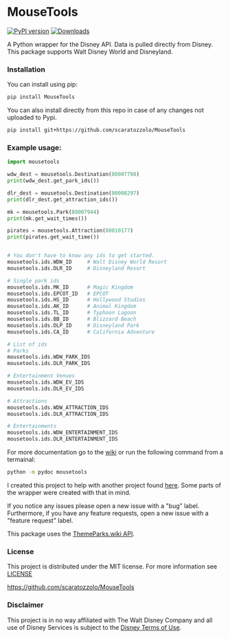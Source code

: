# MouseTools
[![PyPI version](https://badge.fury.io/py/MouseTools.svg)](https://badge.fury.io/py/MouseTools) [![Downloads](https://pepy.tech/badge/mousetools)](https://pepy.tech/project/mousetools)


A Python wrapper for the Disney API. Data is pulled directly from Disney. This package supports Walt Disney World and Disneyland.


### Installation
You can install using pip:
```bash
pip install MouseTools
```
You can also install directly from this repo in case of any changes not uploaded to Pypi.
```bash
pip install git+https://github.com/scaratozzolo/MouseTools
```


### Example usage:
```python
import mousetools

wdw_dest = mousetools.Destination(80007798)
print(wdw_dest.get_park_ids())

dlr_dest = mousetools.Destination(80008297)
print(dlr_dest.get_attraction_ids())

mk = mousetools.Park(80007944)
print(mk.get_wait_times())

pirates = mousetools.Attraction(80010177)
print(pirates.get_wait_time())


# You don't have to know any ids to get started.
mousetools.ids.WDW_ID     # Walt Disney World Resort
mousetools.ids.DLR_ID     # Disneyland Resort

# Single park ids
mousetools.ids.MK_ID      # Magic Kingdom
mousetools.ids.EPCOT_ID   # EPCOT
mousetools.ids.HS_ID      # Hollywood Studios
mousetools.ids.AK_ID      # Animal Kingdom
mousetools.ids.TL_ID      # Typhoon Lagoon
mousetools.ids.BB_ID      # Blizzard Beach
mousetools.ids.DLP_ID     # Disneyland Park
mousetools.ids.CA_ID      # California Adventure

# List of ids
# Parks
mousetools.ids.WDW_PARK_IDS
mousetools.ids.DLR_PARK_IDS

# Entertainment Venues
mousetools.ids.WDW_EV_IDS
mousetools.ids.DLR_EV_IDS

# Attractions
mousetools.ids.WDW_ATTRACTION_IDS
mousetools.ids.DLR_ATTRACTION_IDS

# Entertainments
mousetools.ids.WDW_ENTERTAINMENT_IDS
mousetools.ids.DLR_ENTERTAINMENT_IDS

```

For more documentation go to the [wiki](https://github.com/scaratozzolo/MouseTools/wiki) or run the following command from a termainal:
```Bash
python -m pydoc mousetools
```


I created this project to help with another project found [here](https://github.com/scaratozzolo/WDWWaits). Some parts of the wrapper were created with that in mind.

If you notice any issues please open a new issue with a "bug" label. Furthermore, if you have any feature requests, open a new issue with a "feature request" label.

This package uses the [ThemeParks.wiki API](https://api.themeparks.wiki/). 

### License
This project is distributed under the MIT license. For more information see [LICENSE](https://github.com/scaratozzolo/MouseTools/blob/master/LICENSE)

https://github.com/scaratozzolo/MouseTools

### Disclaimer
This project is in no way affiliated with The Walt Disney Company and all use of Disney Services is subject to the [Disney Terms of Use](https://disneytermsofuse.com/).
